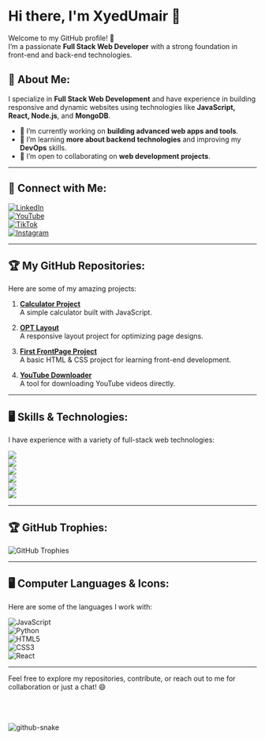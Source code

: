    # Hi there, I'm **XyedUmair** 👋

Welcome to my GitHub profile! 🚀  
I’m a passionate **Full Stack Web Developer** with a strong foundation in front-end and back-end technologies.


## 🌟 About Me: 
I specialize in **Full Stack Web Development** and have experience in building responsive and dynamic websites using technologies like **JavaScript, React, Node.js**, and **MongoDB**.

- 🔭 I’m currently working on **building advanced web apps and tools**.
- 🌱 I’m learning **more about backend technologies** and improving my **DevOps** skills.
- 🤝 I’m open to collaborating on **web development projects**.

---

## 🔗 Connect with Me:
[![LinkedIn](https://img.shields.io/badge/LinkedIn-000000?style=for-the-badge&logo=linkedin&logoColor=0A66C2)](https://www.linkedin.com/in/syedumair001/)  
[![YouTube](https://img.shields.io/badge/YouTube-000000?style=for-the-badge&logo=youtube&logoColor=FF0000)](https://www.youtube.com/@SuccessStrategies001)  
[![TikTok](https://img.shields.io/badge/TikTok-000000?style=for-the-badge&logo=tiktok&logoColor=69C9D0)](https://www.tiktok.com/@syedumair001)  
[![Instagram](https://img.shields.io/badge/Instagram-000000?style=for-the-badge&logo=instagram&logoColor=E4405F)](https://www.instagram.com/syed_umair001/)

---

## 🏆 My GitHub Repositories:
Here are some of my amazing projects:

1. **[Calculator Project](https://github.com/XyedUmair/Calculater)**  
   A simple calculator built with JavaScript.

2. **[OPT Layout](https://github.com/XyedUmair/OPTlayout)**  
   A responsive layout project for optimizing page designs.

3. **[First FrontPage Project](https://github.com/XyedUmair/first-FrontPage-Project)**  
   A basic HTML & CSS project for learning front-end development.

4. **[YouTube Downloader](https://github.com/XyedUmair/Youtubedownloader)**  
   A tool for downloading YouTube videos directly.

---

## 🖥️ Skills & Technologies:
I have experience with a variety of full-stack web technologies:

![](https://img.shields.io/badge/JavaScript-000000?style=for-the-badge&logo=javascript&logoColor=F7DF1E)  
![](https://img.shields.io/badge/Node.js-000000?style=for-the-badge&logo=node.js&logoColor=339933)  
![](https://img.shields.io/badge/React-000000?style=for-the-badge&logo=react&logoColor=61DAFB)  
![](https://img.shields.io/badge/HTML5-000000?style=for-the-badge&logo=html5&logoColor=E34F26)  
![](https://img.shields.io/badge/CSS3-000000?style=for-the-badge&logo=css3&logoColor=1572B6)  
![](https://img.shields.io/badge/MongoDB-000000?style=for-the-badge&logo=mongodb&logoColor=47A248)  

---

## 🏆 GitHub Trophies:
![GitHub Trophies](https://github-profile-trophy.vercel.app/?username=xyedumair&theme=onedark&row=1&column=5)

---

## 🖥️ Computer Languages & Icons:
Here are some of the languages I work with:

![JavaScript](https://img.shields.io/badge/JavaScript-000000?style=for-the-badge&logo=javascript&logoColor=F7DF1E)  
![Python](https://img.shields.io/badge/Python-000000?style=for-the-badge&logo=python&logoColor=FFD43B)  
![HTML5](https://img.shields.io/badge/HTML5-000000?style=for-the-badge&logo=html5&logoColor=E34F26)  
![CSS3](https://img.shields.io/badge/CSS3-000000?style=for-the-badge&logo=css3&logoColor=1572B6)  
![React](https://img.shields.io/badge/React-000000?style=for-the-badge&logo=react&logoColor=61DAFB)

--- 

Feel free to explore my repositories, contribute, or reach out to me for collaboration or just a chat! 😄

<br>
<br>
<br>
<picture>
  <source media="(prefers-color-scheme: dark)" srcset="https://raw.githubusercontent.com/tobiasmeyhoefer/tobiasmeyhoefer/output/github-snake-dark.svg" />
  <source media="(prefers-color-scheme: light)" srcset="https://raw.githubusercontent.com/tobiasmeyhoefer/tobiasmeyhoefer/output/github-snake.svg" />
  <img alt="github-snake" src="https://raw.githubusercontent.com/tobiasmeyhoefer/tobiasmeyhoefer/output/github-snake.svg" />
</picture>
